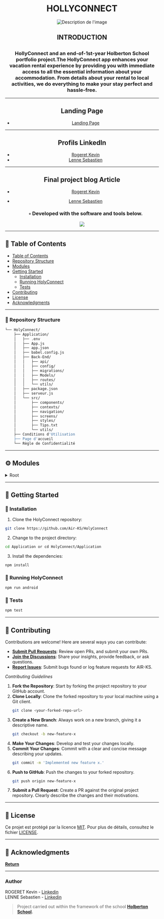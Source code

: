 <div align="center">
    <h1>HOLLYCONNECT</h1>
	<p align="center">
	<a>
<img src="Application/src/Capture%20d%E2%80%99e%CC%81cran%202023-11-17%20a%CC%80%2008.52.41.png" alt="Description de l'image">  </a>
</p>
	<H2>INTRODUCTION<H2>
	<h3>HollyConnect and an end-of-1st-year Holberton School portfolio project.The HollyConnect app enhances your vacation rental experience by providing you with immediate access to all the essential information about your accommodation. From details about your rental to local activities, we do everything to make your stay perfect and hassle-free. </h3>

---

## Landing Page
- [Landing Page](https://air-ks.github.io/Portfolio-Project_Landing-Page/#page-top/)

---

##                           Profils LinkedIn
- [Rogeret Kevin](https://www.linkedin.com/in/kevinrogeret/)
- [Lenne Sebastien](https://www.linkedin.com/in/sebastien-lenne-134a61277/)

---

##                        Final project blog Article

- [Rogeret Kevin](https://medium.com/@kevinrogeret/hollyconnect-logo-7ac5e4ed60d1)
- [Lenne Sebastien](https://medium.com/@sebastienlenne/holliconnect-portfolio-discoveries-and-learnings-c28fbed4142c)

    <h3>◦ Developed with the software and tools below.</h3>
</div>

<p align="center">
  <a href="https://skillicons.dev">
    <img src=https://skillicons.dev/icons?i=express,js,mysql,react,sequelize,git,github />
  </a>
</p>

---

## 📖 Table of Contents

- [Table of Contents](#Table-of-contents)
- [Repository Structure](#repository-structure)
- [Modules](#Modules)
- [Getting Started](#getting-started)
    - [Installation](#installation)
    - [Running HolyConnect](#running-holyconnect)
    - [Tests](#tests)
- [Contributing](#contributing)
- [License](#license)
- [Acknowledgments](#acknowledgments)

---


### 📂 Repository Structure

```sh
└── HolyConnect/
    ├── Application/
    │   ├── .env
    │   ├── App.js
    │   ├── app.json
    │   ├── babel.config.js
    │   ├── Back-End/
    │   │   ├── api/
    │   │   ├── config/
    │   │   ├── migrations/
    │   │   ├── Models/
    │   │   ├── routes/
    │   │   └── utils/
    │   ├── package.json
    │   ├── serveur.js
    │   └── src/
    │       ├── components/
    │       ├── contexts/
    │       ├── navigation/
    │       ├── screens/
    │       ├── styles/
    │       ├── Tips.txt
    │       └── utils/
    ├── Conditions d'Utilisation
    ├── Page d'accueil
    └── Règle de Confidentialité

```

---
<a name="Modules"></a>
## ⚙️ Modules
<details closed><summary>Root</summary>

| File                                                                                                                                                           |
| ---
| [Conditions d'Utilisation](https://github.com/Air-KS/HolyConnect/blob/main/Conditions%20d'Utilisation)
| [Page d'accueil](https://github.com/Air-KS/HolyConnect/blob/main/Page d'accueil)
| [Règle de Confidentialité](https://github.com/Air-KS/HolyConnect/blob/main/Règle de Confidentialité)
| [.env](https://github.com/Air-KS/HolyConnect/blob/main/Application/.env)
| [App.js](https://github.com/Air-KS/HolyConnect/blob/main/Application/App.js)
| [app.json](https://github.com/Air-KS/HolyConnect/blob/main/Application/app.json)
| [babel.config.js](https://github.com/Air-KS/HolyConnect/blob/main/Application/babel.config.js)
| [package.json](https://github.com/Air-KS/HolyConnect/blob/main/Application/package.json)
| [serveur.js](https://github.com/Air-KS/HolyConnect/blob/main/Application/serveur.js)
| [apirouter.js](https://github.com/Air-KS/HolyConnect/blob/main/Application/Back-End/api/apirouter.js)
| [authUtils.js](https://github.com/Air-KS/HolyConnect/blob/main/Application/Back-Endconfig/authUtils.js)
| [config.json](https://github.com/Air-KS/HolyConnect/blob/main/Application/Back-End/config/config.json)
| [db.js](https://github.com/Air-KS/HolyConnect/blob/main/Application/Back-End/config/db.js)
| [errorHandler.js](https://github.com/Air-KS/HolyConnect/blob/main/Application/Back-End/config/errorHandler.js)
| [20231019140651-create-user.js](https://github.com/Air-KS/HolyConnect/blob/main/Application/Back-End/migrations/20231019140651-create-user.js)
| [20231019141242-create-userinfo.js](https://github.com/Air-KS/HolyConnect/blob/main/ApplicationB/ack-End/migrations/20231019141242-create-userinfo.js)
| [20231019141505-create-homelocation.js](https://github.com/Air-KS/HolyConnect/blob/main/Application/Back-End/migrations/20231019141505-create-homelocation.js)
| [20231019141727-create-notelocation.js](https://github.com/Air-KS/HolyConnect/blob/main/Application/Back-End/migrations/20231019141727-create-notelocation.js)
| [20231019142018-create-location-id.js](https://github.com/Air-KS/HolyConnect/blob/main/Application/Back-End/migrations/20231019142018-create-location-id.js)
| [homelocation.js](https://github.com/Air-KS/HolyConnect/blob/main/Application/Back-End/Models/homelocation.js)
| [index.js](https://github.com/Air-KS/HolyConnect/blob/main/Application/Back-End/Models/index.js)
| [locationid.js](https://github.com/Air-KS/HolyConnect/blob/main/Application/Back-End/Models/locationid.js)
| [notelocation.js](https://github.com/Air-KS/HolyConnect/blob/main/Application/Back-End/Models/notelocation.js)
| [user.js](https://github.com/Air-KS/HolyConnect/blob/main/Application/Back-End/Models/user.js)
| [userinfo.js](https://github.com/Air-KS/HolyConnect/blob/main/Application/Back-End/Models/userinfo.js)
| [homelocationsctrl.js](https://github.com/Air-KS/HolyConnect/blob/main/Application/Back-End/routes/homelocationsctrl.js)
| [notelocationsctrl.js](https://github.com/Air-KS/HolyConnect/blob/main/Application/Back-End/routes/notelocationsctrl.js)
| [userinfosctrl.js](https://github.com/Air-KS/HolyConnect/blob/main/Application/Back-End/routes/userinfosctrl.js)
| [usersctrl.js](https://github.com/Air-KS/HolyConnect/blob/main/Application/Back-End/routes/usersctrl.js)
| [jwt.js](https://github.com/Air-KS/HolyConnect/blob/main/Application/Back-End/utils/jwt.js)
| [Tips.txt](https://github.com/Air-KS/HolyConnect/blob/main/Application/src/Tips.txt)
| [footer.js](https://github.com/Air-KS/HolyConnect/blob/main/Application/src/components/footer.js)
| [menuProfil.js](https://github.com/Air-KS/HolyConnect/blob/main/Application/src/components/menuProfil.js)
| [screenWrapper.js](https://github.com/Air-KS/HolyConnect/blob/main/Application/src/components/screenWrapper.js)
| [AuthContext.js](https://github.com/Air-KS/HolyConnect/blob/main/Application/src/contexts/AuthContext.js)
| [FacebookLogin.js](https://github.com/Air-KS/HolyConnect/blob/main/Application/src/contexts/FacebookLogin.js)
| [GoogleLogin.js](https://github.com/Air-KS/HolyConnect/blob/main/Application/src/context/GoogleLogin.js)
| [apLocation.js](https://github.com/Air-KS/HolyConnect/blob/main/Application/src/navigation/apLocation.js)
| [createLocation.js](https://github.com/Air-KS/HolyConnect/blob/main/Application/src/navigationc/reateLocation.js)
| [home.js](https://github.com/Air-KS/HolyConnect/blob/main/Application/src/navigation/home.js)
| [location.js](https://github.com/Air-KS/HolyConnect/blob/main/Application/src/navigation/location.js)
| [login.js](https://github.com/Air-KS/HolyConnect/blob/main/Application/src/navigation/login.js)
| [maLocation.js](https://github.com/Air-KS/HolyConnect/blob/main/Application/src/navigation/maLocation.js)
| [profil.js](https://github.com/Air-KS/HolyConnect/blob/main/Application/src/navigation/profil.js)
| [signUp.js](https://github.com/Air-KS/HolyConnect/blob/main/Application/src/navigation/signUp.js)
| [UiInterface.js](https://github.com/Air-KS/HolyConnect/blob/main/Application/src/navigation/UiInterface.js)
| [scrollView.js](https://github.com/Air-KS/HolyConnect/blob/main/Application/src/screens/scrollView.js)
| [baseStyle.js](https://github.com/Air-KS/HolyConnect/blob/main/Application/src/styles/baseStyle.js)
| [bulText.js](https://github.com/Air-KS/HolyConnect/blob/main/Application/src/styles/bulText.js)
| [createLocation.js](https://github.com/Air-KS/HolyConnect/blob/main/Application/src/styles/createLocation.js)
| [dimensions.js](https://github.com/Air-KS/HolyConnect/blob/main/Application/src/styles/dimensions.js)
| [footer.js](https://github.com/Air-KS/HolyConnect/blob/main/Application/src/styles/footer.js)
| [formStyle.js](https://github.com/Air-KS/HolyConnect/blob/main/Application/src/styles/formStyle.js)
| [infoLocation.js](https://github.com/Air-KS/HolyConnect/blob/main/Application/src/styles/infoLocation.js)
| [locationStyle.js](https://github.com/Air-KS/HolyConnect/blob/main/Application/src/styles/locationStyle.js)
| [menuProfil.js](https://github.com/Air-KS/HolyConnect/blob/main/Application/src/styles/menuProfil.js)=
| [searchBar.js](https://github.com/Air-KS/HolyConnect/blob/main/Application/src/styles/searchBar.js)
| [tabBar.js](https://github.com/Air-KS/HolyConnect/blob/main/Application/src/styles/tabBar.js)
| [fileManager.js](https://github.com/Air-KS/HolyConnect/blob/main/Application/src/utils/fileManager.js)

</details>

---

## 🚀 Getting Started


### 🔧 Installation

1. Clone the HolyConnect repository:
```sh
git clone https://github.com/Air-KS/HolyConnect
```

2. Change to the project directory:
```sh
cd Application or cd HolyConnect/Application
```

3. Install the dependencies:
```sh
npm install
```

### 🤖 Running HolyConnect

```sh
npm run android
```

### 🧪 Tests
```sh
npm test
```

---


## 🤝 Contributing

Contributions are welcome! Here are several ways you can contribute:

- **[Submit Pull Requests](https://github.com/Air-KS/HolyConnect/blob/main/CONTRIBUTING.md)**: Review open PRs, and submit your own PRs.
- **[Join the Discussions](https://github.com/Air-KS/HolyConnect/discussions)**: Share your insights, provide feedback, or ask questions.
- **[Report Issues](https://github.com/Air-KS/HolyConnect/issues)**: Submit bugs found or log feature requests for AIR-KS.

*Contributing Guidelines*

1. **Fork the Repository**: Start by forking the project repository to your GitHub account.
2. **Clone Locally**: Clone the forked repository to your local machine using a Git client.
   ```sh
   git clone <your-forked-repo-url>
   ```
3. **Create a New Branch**: Always work on a new branch, giving it a descriptive name.
   ```sh
   git checkout -b new-feature-x
   ```
4. **Make Your Changes**: Develop and test your changes locally.
5. **Commit Your Changes**: Commit with a clear and concise message describing your updates.
   ```sh
   git commit -m 'Implemented new feature x.'
   ```
6. **Push to GitHub**: Push the changes to your forked repository.
   ```sh
   git push origin new-feature-x
   ```
7. **Submit a Pull Request**: Create a PR against the original project repository. Clearly describe the changes and their motivations.


---

## 📄 License


Ce projet est protégé par la licence [MIT](https://choosealicense.com/licenses/mit/). Pour plus de détails, consultez le fichier [LICENSE](https://github.com/votre-utilisateur/votre-projet/blob/master/LICENSE).


---

## 👏 Acknowledgments


[**Return**](#Top)

---


###  Author
ROGERET Kevin - [Linkedin](https://www.linkedin.com/in/kevinrogeret/) <br>
LENNE Sebastien - [Linkedin](https://www.linkedin.com/in/sebastien-lenne-134a61277/) <br>
> Project carried out within the framework of the school **[Holberton School](https://www.holbertonschool.com/).**<br>
